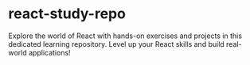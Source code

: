 # react-study-repo
Explore the world of React with hands-on exercises and projects in this dedicated learning repository. Level up your React skills and build real-world applications!

